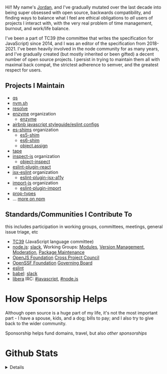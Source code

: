 <!--
**ljharb/ljharb** is a ✨ _special_ ✨ repository because its `README.md` (this file) appears on your GitHub profile.

Here are some ideas to get you started:

- 🔭 I’m currently working on ...
- 🌱 I’m currently learning ...
- 👯 I’m looking to collaborate on ...
- 🤔 I’m looking for help with ...
- 💬 Ask me about ...
- 📫 How to reach me: ...
- 😄 Pronouns: ...
- ⚡ Fun fact: ...
-->

Hi‼ My name's [Jordan](https://twitter.com/ljharb), and I've gradually mutated over the last decade into being super obsessed with open source, backwards compatibility, and finding ways to balance what I feel are ethical obligations to *all* users of projects I interact with, with the very real problem of time management, burnout, and work/life balance.

I've been a part of TC39 (the committee that writes the specification for JavaScript) since 2014, and I was an editor of the specification from 2018-2021. I've been heavily involved in the node community for as many years, and I've gradually created (but mostly inherited or been gifted) a decent number of open source projects. I persist in trying to maintain them all with maximal back compat, the strictest adherence to semver, and the greatest respect for users.

## Projects I Maintain
 - [qs](https://github.com/ljharb/qs)
 - [nvm.sh](https://github.com/nvm-sh/nvm)
 - [resolve](https://github.com/browserify/resolve)
 - [enzyme](https://github.com/enzymejs/) organization
   - [enzyme](https://github.com/enzymejs/enzyme)
 - [airbnb javascript styleguide/eslint configs](https://github.com/airbnb/javascript)
 - [es-shims](https://github.com/es-shims) organization
   - [es5-shim](https://github.com/es-shims/es5-shim)
   - [es6-shim](https://github.com/paulmillr/es6-shim)
   - [object.assign](https://github.com/ljharb/object.assign)
 - [tape](https://github.com/substack/tape)
 - [inspect-js](https://github.com/inspect-js/) organization
   - [object-inspect](https://github.com/inspect-js/object-inspect)
 - [eslint-plugin-react](https://github.com/yannickcr/eslint-plugin-react)
 - [jsx-eslint](https://github.com/jsx-eslint) organization
   - [eslint-plugin-jsx-a11y](https://github.com/jsx-eslint/eslint-plugin-jsx-a11y)
 - [import-js](https://github.com/import-js) organization
   - [eslint-plugin-import](https://github.com/import-js/eslint-plugin-import)
 - [prop-types](https://github.com/facebook/prop-types)
 - … [more on npm](https://www.npmjs.com/~ljharb)

## Standards/Communities I Contribute To
<caption>this includes participation in working groups, committees, meetings, general issue triage, etc</caption>

 - [TC39](https://tc39.es/) (JavaScript language committee)
 - [node.js](https://nodejs.org/): [slack](https://www.nodeslackers.com), Working Groups: [Modules](https://github.com/nodejs/modules), [Version Management](https://github.com/nodejs/version-management), [Moderation](https://github.com/nodejs/admin/blob/main/Moderation-Policy.md), [Package Maintenance](https://github.com/nodejs/package-maintenance)
 - [OpenJS Foundation](https://github.com/openjs-foundation/) [Cross Project Council](https://github.com/openjs-foundation/cross-project-council)
 - [OpenSSF Foundation](https://openssf.org/) [Governing Board](https://openssf.org/about/board/)
 - [eslint](https://github.com/eslint/eslint/issues?utf8=✓&q=commenter%3Aljharb)
 - [babel](https://github.com/babel/babel/issues?utf8=✓&q=commenter%3Aljharb): [slack](https://babeljs.slack.com/)
 - [libera](https://libera.chat) IRC: [#javascript](https://web.libera.chat/?channel=#javascript), [#node.js](https://web.libera.chat/?channel=#node.js)

# How Sponsorship Helps

Although open source is a huge part of my life, it's not the most important part - I have a spouse, kids, and a dog; bills to pay; and I also try to give back to the wider community.

Sponsorship helps fund domains, travel, but also *other sponsorships*

# Github Stats

<details>

![GitHub stats](https://github.com/ljharb/ljharb/blob/HEAD/github-metrics.svg)

</details>
